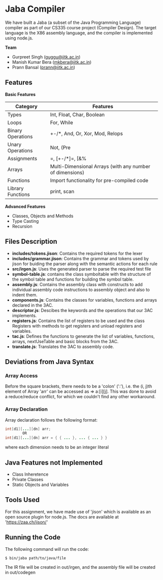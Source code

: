 # Jaba Compiler

We have built a Jaba (a subset of the Java Programming Language) compiler as
part of our CS335 course project (Compiler Design). The target language is the
X86 assembly language, and the compiler is implemented using node.js.

**Team**
-   Gurpreet Singh (guggu@iitk.ac.in)
-   Manish Kumar Bera (mkbera@iitk.ac.in)
-   Prann Bansal (prann@iitk.ac.in)

## Features

**Basic Features**

|      Category     |                         Features                         |
| ----------------- | -------------------------------------------------------- |
| Types             | Int, Float, Char, Boolean                                |
| Loops             | For, While                                               |
| Binary Operations | +-/*, And, Or, Xor, Mod, Relops                          |
| Unary Operations  | Not, (Pre|Post)Increment, (Pre|Post)-Decrement           |
| Assignments       | =, [+-/*]=, [&%|]=                                       |
| Arrays            | Multi-Dimensional Arrays (with any number of dimensions) |
| Functions         | Import functionality for pre-compiled code               |
| Library Functions | print, scan                                              |

**Advanced Features**
- Classes, Objects and Methods
- Type Casting
- Recursion

## Files Description

* **includes/tokens.jison**: Contains the required tokens for the lexer
* **includes/grammar.jison**: Contains the grammar and tokens used by jison for buiding the parser along with the semantic actions for each rule
* **src/irgen.js**: Uses the generated parser to parse the required test file
* **symbol-table.js**: contains the class symboltable with the structure of the symbol table and functions for building the symbol table.
* **assembly.js**: Contains the assembly class with constructs to add individual assembly code instructions to assembly object and also to indent them.
* **components.js**: Contains the classes for variables, functions and arrays declared in the 3AC.
* **descriptor.js**: Descibes the keywords and the operations that our 3AC implements.
* **registers.js**: Contains the list of registers to be used and the class Registers with methods to get registers and unload registers and variables.
* **tac.js**: Defines the functions to generate the list of variables, functions, arrays, nextUseTable and basic blocks from the 3AC.
* **translate.js**: Translates the 3AC to assembly code.


## Deviations from Java Syntax

### Array Access
Before the square brackets, there needs to be a 'colon' (':'), i.e. the (i, j)th element of Array 'arr' can be accessed as => a:[i][j]. This was done to avoid a reduce/reduce conflict, for which we couldn't find any other workaround.

### Array Declaration

Array declaration follows the following format:

```java
int[d1][...][dn] arr;
		OR
int[d1][...][dn] arr = { { ... }, ... { ... } }
```
where each dimension needs to be an integer literal

## Java Features not Implemented

* Class Inheretence
* Private Classes
* Static Objects and Variables

## Tools Used

For this assignment, we have made use of 'jison' which is available as an open source plugin for node.js. The docs are available at 'https://zaa.ch/jison/'

## Running the Code

The following command will run the code:
```bash
$ bin/jaba path/to/java/file
```
The IR file will be created in out/irgen, and the assembly file will be created in out/codegen
